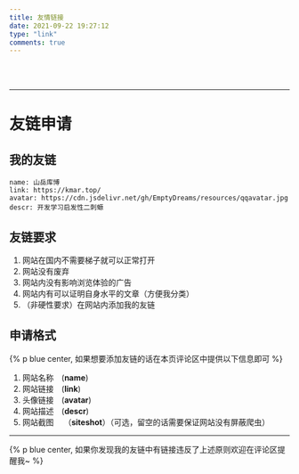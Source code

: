 ```yaml
---
title: 友情链接
date: 2021-09-22 19:27:12
type: "link"
comments: true
---
```


<br/>

<br/>

---

# 友链申请

## 我的友链

```
name: 山岳库博
link: https://kmar.top/
avatar: https://cdn.jsdelivr.net/gh/EmptyDreams/resources/qqavatar.jpg
descr: 开发学习启发性二刺螈
```

## 友链要求

1. 网站在国内不需要梯子就可以正常打开
2. 网站没有废弃
3. 网站内没有影响浏览体验的广告
4. 网站内有可以证明自身水平的文章（方便我分类）
5. （非硬性要求）在网站内添加我的友链

## 申请格式

{% p blue center, 如果想要添加友链的话在本页评论区中提供以下信息即可 %}

1. 网站名称&emsp;(**name**)
2. 网站链接&emsp;(**link**)
3. 头像链接&emsp;(**avatar**)
4. 网站描述&emsp;(**descr**)
5. 网站截图&emsp; （**siteshot**）（可选，留空的话需要保证网站没有屏蔽爬虫）

---

{% p blue center, 如果你发现我的友链中有链接违反了上述原则欢迎在评论区提醒我~ %}
